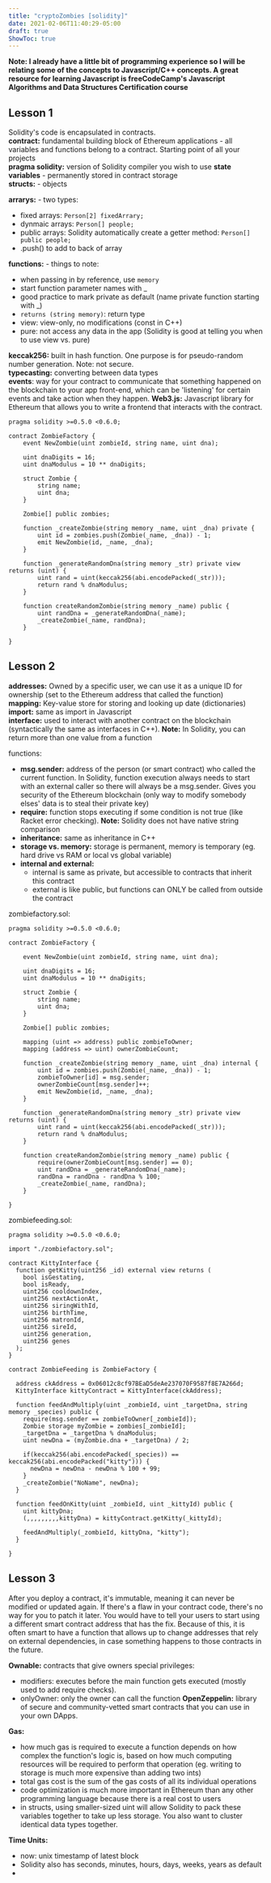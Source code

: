```yaml
---
title: "cryptoZombies [solidity]"
date: 2021-02-06T11:40:29-05:00
draft: true
ShowToc: true
---
```

**Note: I already have a little bit of programming experience so I will be relating some of the concepts to Javascript/C++ concepts. A great resource for learning Javascript is freeCodeCamp's Javascript Algorithms and Data Structures Certification course**

## Lesson 1
Solidity's code is encapsulated in contracts.  
**contract:** fundamental building block of Ethereum applications - all variables and functions belong to a contract. Starting point of all your projects  
**pragma solidity:** version of Solidity compiler you wish to use
**state variables** - permanently stored in contract storage  
**structs:** - objects

**arrarys:** - two types: 
- fixed arrays: `Person[2] fixedArrary;`
- dynmaic arrays: `Person[] people;`
- public arrays: Solidity automatically create a getter method: `Person[] public people;`
- .push() to add to back of array

**functions:** - things to note: 
- when passing in by reference, use `memory`
- start function parameter names with _
- good practice to mark private as default (name private function starting with _)
- `returns (string memory)`: return type 
- view: view-only, no modifications (const in C++)
- pure: not access any data in the app (Solidity is good at telling you when to use view vs. pure)

**keccak256:** built in hash function. One purpose is for pseudo-random number generation. Note: not secure.  
**typecasting:** converting between data types  
**events**: way for your contract to communicate that something happened on the blockchain to your app front-end, which can be 'listening' for certain events and take action when they happen. 
**Web3.js:** Javascript library for Ethereum that allows you to write a frontend that interacts with the contract. 

```solidity
pragma solidity >=0.5.0 <0.6.0;

contract ZombieFactory {
    event NewZombie(uint zombieId, string name, uint dna);

    uint dnaDigits = 16;
    uint dnaModulus = 10 ** dnaDigits;

    struct Zombie {
        string name;
        uint dna;
    }

    Zombie[] public zombies;

    function _createZombie(string memory _name, uint _dna) private {
        uint id = zombies.push(Zombie(_name, _dna)) - 1;
        emit NewZombie(id, _name, _dna);
    }

    function _generateRandomDna(string memory _str) private view returns (uint) {
        uint rand = uint(keccak256(abi.encodePacked(_str)));
        return rand % dnaModulus;
    }

    function createRandomZombie(string memory _name) public {
        uint randDna = _generateRandomDna(_name);
        _createZombie(_name, randDna);
    }

}
```

## Lesson 2
**addresses:** Owned by a specific user, we can use it as a unique ID for ownership (set to the Ethereum address that called the function)  
**mapping:** Key-value store for storing and looking up date (dictionaries)  
**import:** same as import in Javascript  
**interface:** used to interact with another contract on the blockchain (syntactically the same as interfaces in C++). **Note:** In Solidity, you can return more than one value from a function

functions:
- **msg.sender:** address of the person (or smart contract) who called the current function. In Solidity, function execution always needs to start with an external caller so there will always be a msg.sender. Gives you security of the Ethereum blockchain (only way to modify somebody elses' data is to steal their private key)
- **require:** function stops executing if some condition is not true (like Racket error checking). **Note:** Solidity does not have native string comparison  
- **inheritance:** same as inheritance in C++  
- **storage vs. memory:** storage is permanent, memory is temporary (eg. hard drive vs RAM or local vs global variable)
- **internal and external:**
  - internal is same as private, but accessible to contracts that inherit this contract
  - external is like public, but functions can ONLY be called from outside the contract

zombiefactory.sol: 
```Solidity
pragma solidity >=0.5.0 <0.6.0;

contract ZombieFactory {

    event NewZombie(uint zombieId, string name, uint dna);

    uint dnaDigits = 16;
    uint dnaModulus = 10 ** dnaDigits;

    struct Zombie {
        string name;
        uint dna;
    }

    Zombie[] public zombies;

    mapping (uint => address) public zombieToOwner;
    mapping (address => uint) ownerZombieCount;

    function _createZombie(string memory _name, uint _dna) internal {
        uint id = zombies.push(Zombie(_name, _dna)) - 1;
        zombieToOwner[id] = msg.sender;
        ownerZombieCount[msg.sender]++;
        emit NewZombie(id, _name, _dna);
    }

    function _generateRandomDna(string memory _str) private view returns (uint) {
        uint rand = uint(keccak256(abi.encodePacked(_str)));
        return rand % dnaModulus;
    }

    function createRandomZombie(string memory _name) public {
        require(ownerZombieCount[msg.sender] == 0);
        uint randDna = _generateRandomDna(_name);
        randDna = randDna - randDna % 100;
        _createZombie(_name, randDna);
    }

}
```

zombiefeeding.sol:
```Solidity
pragma solidity >=0.5.0 <0.6.0;

import "./zombiefactory.sol";

contract KittyInterface {
  function getKitty(uint256 _id) external view returns (
    bool isGestating,
    bool isReady,
    uint256 cooldownIndex,
    uint256 nextActionAt,
    uint256 siringWithId,
    uint256 birthTime,
    uint256 matronId,
    uint256 sireId,
    uint256 generation,
    uint256 genes
  );
}

contract ZombieFeeding is ZombieFactory {

  address ckAddress = 0x06012c8cf97BEaD5deAe237070F9587f8E7A266d;
  KittyInterface kittyContract = KittyInterface(ckAddress);

  function feedAndMultiply(uint _zombieId, uint _targetDna, string memory _species) public {
    require(msg.sender == zombieToOwner[_zombieId]);
    Zombie storage myZombie = zombies[_zombieId];
    _targetDna = _targetDna % dnaModulus;
    uint newDna = (myZombie.dna + _targetDna) / 2;

    if(keccak256(abi.encodePacked(_species)) == keccak256(abi.encodePacked("kitty"))) {
      newDna = newDna - newDna % 100 + 99;
    }
    _createZombie("NoName", newDna);
  }

  function feedOnKitty(uint _zombieId, uint _kittyId) public {
    uint kittyDna;
    (,,,,,,,,,kittyDna) = kittyContract.getKitty(_kittyId);

    feedAndMultiply(_zombieId, kittyDna, "kitty");
  }

}
```

## Lesson 3
After you deploy a contract, it's immutable, meaning it can never be modified or updated again. If there's a flaw in your contract code, there's no way for you to patch it later. You would have to tell your users to start using a different smart contract address that has the fix.
Because of this, it is often smart to have a function that allows up to change addresses that rely on external dependencies, in case something happens to those contracts in the future. 

**Ownable:** contracts that give owners special privileges: 
- modifiers: executes before the main function gets executed (mostly used to add require checks). 
- onlyOwner: only the owner can call the function
**OpenZeppelin:** library of secure and community-vetted smart contracts that you can use in your own DApps.

**Gas:**
- how much gas is required to execute a function depends on how complex the function's logic is, based on how much computing resources will be required to perform that operation (eg. writing to storage is much more expensive than adding two ints)
- total gas cost is the sum of the gas costs of all its individual operations
- code optimization is much more important in Ethereum than any other programming language because there is a real cost to users
- in structs, using smaller-sized uint will allow Solidity to pack these variables together to take up less storage. You also want to cluster identical data types together. 

**Time Units:**
- now: unix timestamp of latest block
- Solidity also has seconds, minutes, hours, days, weeks, years as default
- 

